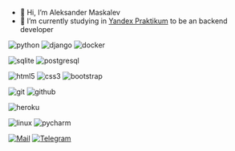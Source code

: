 - 👋 Hi, I’m Aleksander Maskalev
- 🌱 I’m currently studying in [Yandex Praktikum](praktikum.yandex.ru) to be an backend developer



![python](https://img.shields.io/badge/-python-black?style=for-the-badge&logo=python)
![django](https://img.shields.io/badge/-django-black?style=for-the-badge&logo=django)
![docker](https://img.shields.io/badge/-docker-black?style=for-the-badge&logo=docker)

![sqlite](https://img.shields.io/badge/-sqlite-black?style=for-the-badge&logo=sqlite)
![postgresql](https://img.shields.io/badge/-postgresql-black?style=for-the-badge&logo=postgresql)

![html5](https://img.shields.io/badge/-html5-black?style=for-the-badge&logo=html5)
![css3](https://img.shields.io/badge/-css3-black?style=for-the-badge&logo=css3)
![bootstrap](https://img.shields.io/badge/-bootstrap-black?style=for-the-badge&logo=bootstrap)

![git](https://img.shields.io/badge/-git-black?style=for-the-badge&logo=git)
![github](https://img.shields.io/badge/-github-black?style=for-the-badge&logo=github)

![heroku](https://img.shields.io/badge/-heroku-black?style=for-the-badge&logo=heroku)

![linux](https://img.shields.io/badge/-linux-black?style=for-the-badge&logo=linux)
![pycharm](https://img.shields.io/badge/-pycharm-black?style=for-the-badge&logo=pycharm)


[![Mail](https://img.shields.io/badge/-avmaskalev@gmail.com-black?style=for-the-badge&logo=gmail)](mailto:avmaskalev@gmail.com)
[![Telegram](https://img.shields.io/badge/-clickclickclick-black?style=for-the-badge&logo=telegram)](https://t.me/clickclickclick)

<!--- 
- 👀 I’m interested in ...

- 💞️ I’m looking to collaborate on ...

--->
<!---
maskalev/maskalev is a ✨ special ✨ repository because its `README.md` (this file) appears on your GitHub profile.
You can click the Preview link to take a look at your changes.
--->
